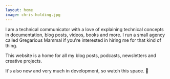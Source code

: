 ```yaml
---
layout: home
image: chris-holding.jpg
---
```


I am a technical communicator with a love of explaining technical concepts in documentation, blog posts, videos, books and more. I run a small agency called Gregarious Mammal if you're interested in hiring me for that kind of thing.

This website is a home for all my blog posts, podcasts, newsletters and creative projects.

It's also new and very much in development, so watch this space. 👀
